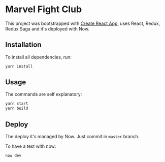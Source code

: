 # Marvel Fight Club

This project was bootstrapped with [Create React App](https://github.com/facebook/create-react-app), uses React, Redux, Redux Saga and it's deployed with Now.

## Installation

To install all dependencies, run:

```bash
yarn install
```

## Usage

The commands are self explanatory:

```bash
yarn start
yarn build
```

## Deploy

The deploy it's managed by Now. Just commit in `master` branch.

To have a test with now: 

```bash
now dev
```